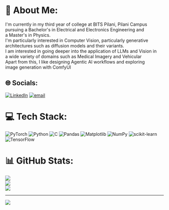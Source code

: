# 💫 About Me:
I'm currently in my third year of college at BITS Pilani, Pilani Campus <br>pursuing a Bachelor's in Electrical and Electronics Engineering and <br>a Master's in Physics.<br>I'm particularly interested in Computer Vision, particularly generative <br>architectures such as diffusion models and their variants.<br>I am interested in going deeper into the application of LLMs and Vision in <br>a wide variety of domains such as Medical Imagery and Vehicular <br>Apart from this, I like designing Agentic AI workflows and exploring<br>image generation with ComfyUI


## 🌐 Socials:
[![LinkedIn](https://img.shields.io/badge/LinkedIn-%230077B5.svg?logo=linkedin&logoColor=white)](https://linkedin.com/in/https://www.linkedin.com/in/saksham-gupta-255b30261/) [![email](https://img.shields.io/badge/Email-D14836?logo=gmail&logoColor=white)](mailto:gsaksham5002@gmail.com) 

# 💻 Tech Stack:
![PyTorch](https://img.shields.io/badge/PyTorch-%23EE4C2C.svg?style=for-the-badge&logo=PyTorch&logoColor=white) ![Python](https://img.shields.io/badge/python-3670A0?style=for-the-badge&logo=python&logoColor=ffdd54) ![C](https://img.shields.io/badge/c-%2300599C.svg?style=for-the-badge&logo=c&logoColor=white) ![Pandas](https://img.shields.io/badge/pandas-%23150458.svg?style=for-the-badge&logo=pandas&logoColor=white) ![Matplotlib](https://img.shields.io/badge/Matplotlib-%23ffffff.svg?style=for-the-badge&logo=Matplotlib&logoColor=black) ![NumPy](https://img.shields.io/badge/numpy-%23013243.svg?style=for-the-badge&logo=numpy&logoColor=white) ![scikit-learn](https://img.shields.io/badge/scikit--learn-%23F7931E.svg?style=for-the-badge&logo=scikit-learn&logoColor=white) ![TensorFlow](https://img.shields.io/badge/TensorFlow-%23FF6F00.svg?style=for-the-badge&logo=TensorFlow&logoColor=white)
# 📊 GitHub Stats:
![](https://github-readme-stats.vercel.app/api?username=Paganini134&theme=dark&hide_border=false&include_all_commits=false&count_private=false)<br/>
![](https://nirzak-streak-stats.vercel.app/?user=Paganini134&theme=dark&hide_border=false)<br/>
![](https://github-readme-stats.vercel.app/api/top-langs/?username=Paganini134&theme=dark&hide_border=false&include_all_commits=false&count_private=false&layout=compact)

---
[![](https://visitcount.itsvg.in/api?id=Paganini134&icon=0&color=0)](https://visitcount.itsvg.in)

<!-- Proudly created with GPRM ( https://gprm.itsvg.in ) -->
